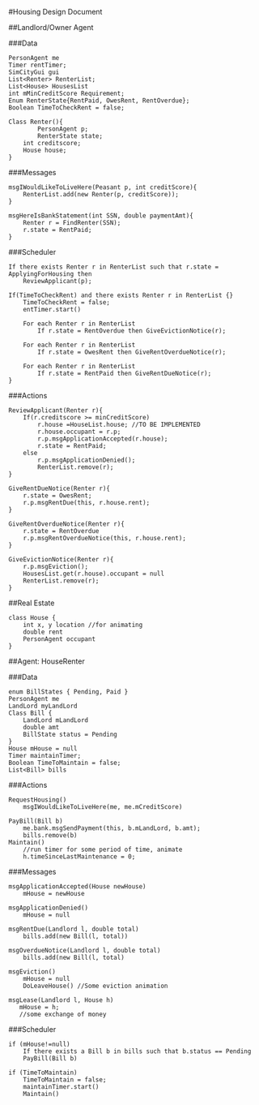 #Housing Design Document

##Landlord/Owner Agent
 
###Data
 
    PersonAgent me
    Timer rentTimer;
    SimCityGui gui
    List<Renter> RenterList;
    List<House> HousesList
    int mMinCreditScore Requirement;
    Enum RenterState{RentPaid, OwesRent, RentOverdue};
    Boolean TimeToCheckRent = false;
 
    Class Renter(){
            PersonAgent p;
            RenterState state;
        int creditscore; 
        House house; 
    }
 
 
###Messages

    msgIWouldLikeToLiveHere(Peasant p, int creditScore){
        RenterList.add(new Renter(p, creditScore));
    }
 
    msgHereIsBankStatement(int SSN, double paymentAmt){
        Renter r = FindRenter(SSN);
        r.state = RentPaid;
    }

 
 
###Scheduler

    If there exists Renter r in RenterList such that r.state = ApplyingForHousing then 
        ReviewApplicant(p);
 
    If(TimeToCheckRent) and there exists Renter r in RenterList {}
        TimeToCheckRent = false;
        entTimer.start()

        For each Renter r in RenterList
            If r.state = RentOverdue then GiveEvictionNotice(r);

        For each Renter r in RenterList
            If r.state = OwesRent then GiveRentOverdueNotice(r);

        For each Renter r in RenterList
            If r.state = RentPaid then GiveRentDueNotice(r); 
    }

 

###Actions

    ReviewApplicant(Renter r){
        If(r.creditscore >= minCreditScore)
            r.house =HouseList.house; //TO BE IMPLEMENTED 
            r.house.occupant = r.p;
            r.p.msgApplicationAccepted(r.house);
            r.state = RentPaid;
        else
            r.p.msgApplicationDenied();
            RenterList.remove(r);
    }

    GiveRentDueNotice(Renter r){
        r.state = OwesRent;
        r.p.msgRentDue(this, r.house.rent); 
    }

    GiveRentOverdueNotice(Renter r){
        r.state = RentOverdue
        r.p.msgRentOverdueNotice(this, r.house.rent);
    }

    GiveEvictionNotice(Renter r){
        r.p.msgEviction(); 
        HousesList.get(r.house).occupant = null 
        RenterList.remove(r); 
    }



##Real Estate

    class House {
        int x, y location //for animating
        double rent
        PersonAgent occupant 
    } 


##Agent: HouseRenter

###Data

    enum BillStates { Pending, Paid }
    PersonAgent me
    LandLord myLandLord
    Class Bill {
        LandLord mLandLord
        double amt
        BillState status = Pending
    }
    House mHouse = null
    Timer maintainTimer;
    Boolean TimeToMaintain = false;
    List<Bill> bills


###Actions

    RequestHousing()
        msgIWouldLikeToLiveHere(me, me.mCreditScore)

    PayBill(Bill b)
        me.bank.msgSendPayment(this, b.mLandLord, b.amt); 
        bills.remove(b)
    Maintain()
        //run timer for some period of time, animate
        h.timeSinceLastMaintenance = 0;


###Messages

    msgApplicationAccepted(House newHouse)
        mHouse = newHouse

    msgApplicationDenied()
        mHouse = null

    msgRentDue(Landlord l, double total)
        bills.add(new Bill(l, total))

    msgOverdueNotice(Landlord l, double total)
        bills.add(new Bill(l, total)
    
    msgEviction()
        mHouse = null
        DoLeaveHouse() //Some eviction animation

    msgLease(Landlord l, House h)
       mHouse = h;
       //some exchange of money


###Scheduler

    if (mHouse!=null)
        If there exists a Bill b in bills such that b.status == Pending
        PayBill(Bill b)

    if (TimeToMaintain)
        TimeToMaintain = false;
        maintainTimer.start()
        Maintain()
